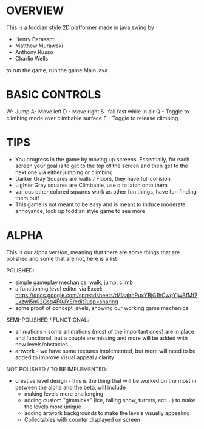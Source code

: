 # OVERVIEW
This is a foddian style 2D platformer made in java swing by
- Henry Barasanti
- Matthew Murawski
- Anthony Russo
- Charlie Wells

to run the game, run the game Main.java


# BASIC CONTROLS

W- Jump
A- Move left
D - Move right
S- fall fast while in air
Q - Toggle to climbing mode over climbable surface
E - Toggle to release climbing

# TIPS
- You progress in the game by moving up screens. Essentially, for each screen your goal is to get to the top of the screen and then get to the next one via either jumping or climbing
- Darker Gray Squares are walls / Floors, they have full collision
- Lighter Gray squares are Climbable, use q to latch onto them
- various other colored squares work as other fun things, have fun finding them out!
- This game is not meant to be easy and is meant to induce moderate annoyance, look up foddian style game to see more


# ALPHA

This is our alpha version, meaning that there are some things that are polished and some that are not, here is a list

POLISHED:
- simple gameplay mechanics: walk, jump, climb
- a functioning level editor via Excel: https://docs.google.com/spreadsheets/d/1aajrhPuxYBjG1hCwqYjwBfMf7LxzwI5n02Gsq4F0JYE/edit?usp=sharing 
- some proof of concept levels, showing our working game mechanics

SEMI-POLISHED / FUNCTIONAL:
- animations - some animations (most of the important ones) are in place and functional, but a couple are missing and more will be added with new levels/obstacles
- artwork - we have some textures implemented, but more will need to be added to improve visual appeal / clarity

NOT POLISHED / TO BE IMPLEMENTED:
- creative level design - this is the thing that will be worked on the most in between the alpha and the beta, will include
    - making levels more challenging 
    - adding custom "gimmicks" (Ice, falling snow, turrets, ect... ) to make the levels more unique
    - adding artwork backgrounds to make the levels visually appealing
    - Collectables with counter displayed on screen
